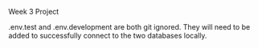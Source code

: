 Week 3 Project

.env.test and .env.development are both git ignored. They will need to be added to successfully connect to the two databases locally.
